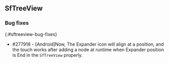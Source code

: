 ## SfTreeView

### Bug fixes
{:#sftreeview-bug-fixes}

* \#277918 - [Android]Now, The Expander icon will align at a position, and the touch works after adding a node at runtime when Expander position is End in the `SfTreeView` properly.